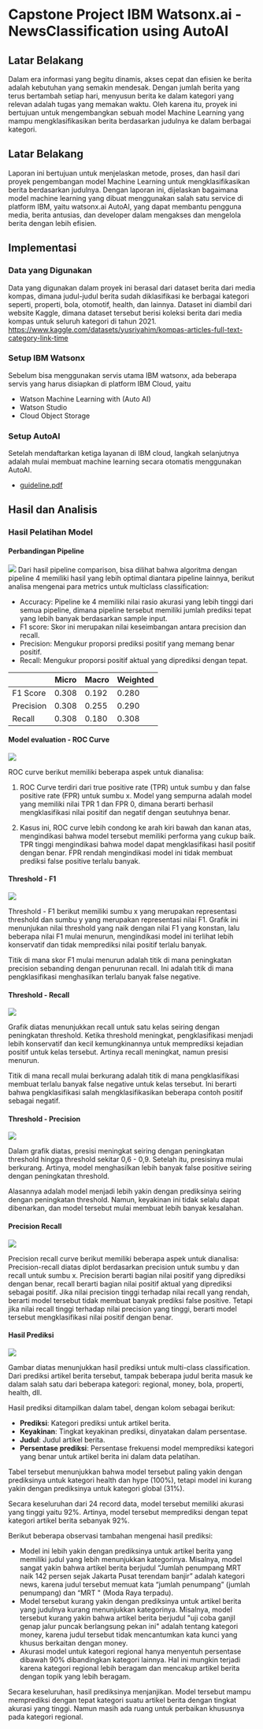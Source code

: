 # Capstone Project IBM Watsonx.ai - NewsClassification using AutoAI

## Latar Belakang
Dalam era informasi yang begitu dinamis, akses cepat dan efisien ke berita adalah kebutuhan yang semakin mendesak. Dengan jumlah berita yang terus bertambah setiap hari, menyusun berita ke dalam kategori yang relevan adalah tugas yang memakan waktu. Oleh karena itu, proyek ini bertujuan untuk mengembangkan sebuah model Machine Learning yang mampu mengklasifikasikan berita berdasarkan judulnya ke dalam berbagai kategori.

## Latar Belakang
Laporan ini bertujuan untuk menjelaskan metode, proses, dan hasil dari proyek pengembangan model Machine Learning untuk mengklasifikasikan berita berdasarkan judulnya. Dengan laporan ini, dijelaskan bagaimana model machine learning yang dibuat menggunakan salah satu service di platform IBM, yaitu watsonx.ai AutoAI, yang dapat membantu pengguna media, berita antusias, dan developer dalam mengakses dan mengelola berita dengan lebih efisien.

## Implementasi

### Data yang Digunakan
Data yang digunakan dalam proyek ini berasal dari dataset berita dari media kompas, dimana judul-judul berita sudah diklasifikasi ke berbagai kategori seperti, properti, bola, otomotif, health, dan lainnya. Dataset ini diambil dari website Kaggle, dimana dataset tersebut berisi koleksi berita dari media kompas untuk seluruh kategori di tahun 2021. https://www.kaggle.com/datasets/yusriyahim/kompas-articles-full-text-category-link-time

### Setup IBM Watsonx
Sebelum bisa menggunakan servis utama IBM watsonx, ada beberapa servis yang harus disiapkan di platform IBM Cloud, yaitu 
- Watson Machine Learning with (Auto AI)
- Watson Studio  
- Cloud Object Storage 

### Setup AutoAI
Setelah mendaftarkan ketiga layanan di IBM cloud, langkah selanjutnya adalah mulai membuat machine learning secara otomatis menggunakan AutoAI.
- [guideline.pdf](https://github.com/nOwenK/NewsClassification-AutoAI/blob/main/IBM%20Watsonx.ai%20-%20guideline.pdf)

## Hasil dan Analisis
### Hasil Pelatihan Model
#### Perbandingan Pipeline
![](https://github.com/nOwenK/NewsClassification-AutoAI/blob/main/images/9.PNG)
Dari hasil pipeline comparison, bisa dilihat bahwa algoritma dengan pipeline 4 memiliki hasil yang lebih optimal diantara pipeline lainnya, berikut analisa mengenai para metrics untuk multiclass classification:
- Accuracy:
Pipeline ke 4 memiliki nilai rasio akurasi yang lebih tinggi dari semua pipeline, dimana pipeline tersebut memiliki jumlah prediksi tepat yang lebih banyak berdasarkan sample input.
- F1 score:
Skor ini merupakan nilai keseimbangan antara precision dan recall.
- Precision:
Mengukur proporsi prediksi positif yang memang benar positif.
- Recall:
Mengukur proporsi positif aktual yang diprediksi dengan tepat.
                    
|               | Micro                    | Macro | Weighted                    |
| ------------- | ------------------------------ | ------------- | ------------------------------ |
| F1 Score      | 0.308       | 0.192     | 0.280       |
| Precision     | 0.308     | 0.255      | 0.290       |
| Recall        | 0.308     | 0.180      | 0.308       |

#### Model evaluation - ROC Curve
![](https://github.com/nOwenK/NewsClassification-AutoAI/blob/main/images/ROC%20curve.jpeg)

ROC curve berikut memiliki beberapa aspek untuk dianalisa:
1. ROC Curve terdiri dari true positive rate (TPR) untuk sumbu y dan false positive rate (FPR) untuk sumbu x. Model yang sempurna adalah model yang memiliki nilai TPR 1 dan FPR 0, dimana berarti berhasil mengklasifikasi nilai positif dan negatif dengan  seutuhnya benar.

2. Kasus ini, ROC curve lebih condong ke arah kiri bawah dan kanan atas, mengindikasi bahwa model tersebut memiliki performa yang cukup baik. TPR tinggi mengindikasi bahwa model dapat mengklasifikasi hasil positif dengan benar. FPR rendah mengindikasi model ini tidak membuat prediksi false positive terlalu banyak.

#### Threshold - F1
![](https://github.com/nOwenK/NewsClassification-AutoAI/blob/main/images/Threshold%20chart%20(2).jpeg)

Threshold - F1 berikut memiliki sumbu x yang merupakan representasi threshold dan sumbu y yang merupakan representasi nilai F1. Grafik ini menunjukan nilai threshold yang naik dengan nilai F1 yang konstan, lalu beberapa nilai F1 mulai menurun, mengindikasi model ini terlihat lebih konservatif dan tidak memprediksi nilai positif terlalu banyak.

Titik di mana skor F1 mulai menurun adalah titik di mana peningkatan precision sebanding dengan penurunan recall. Ini adalah titik di mana pengklasifikasi menghasilkan terlalu banyak false negative.

#### Threshold - Recall
![](https://github.com/nOwenK/NewsClassification-AutoAI/blob/main/images/Threshold%20chart%20(1).jpeg)

Grafik diatas menunjukkan recall untuk satu kelas seiring dengan peningkatan threshold. Ketika threshold meningkat, pengklasifikasi menjadi lebih konservatif dan kecil kemungkinannya untuk memprediksi kejadian positif untuk kelas tersebut. Artinya recall meningkat, namun presisi menurun.

Titik di mana recall mulai berkurang adalah titik di mana pengklasifikasi membuat terlalu banyak false negative untuk kelas tersebut. Ini berarti bahwa pengklasifikasi salah mengklasifikasikan beberapa contoh positif sebagai negatif.

#### Threshold - Precision
![](https://github.com/nOwenK/NewsClassification-AutoAI/blob/main/images/Threshold%20chart.jpeg)

Dalam grafik diatas, presisi meningkat seiring dengan peningkatan threshold hingga threshold sekitar 0,6 - 0,9. Setelah itu, presisinya mulai berkurang. Artinya, model menghasilkan lebih banyak false positive seiring dengan peningkatan threshold.

Alasannya adalah model menjadi lebih yakin dengan prediksinya seiring dengan peningkatan threshold. Namun, keyakinan ini tidak selalu dapat dibenarkan, dan model tersebut mulai membuat lebih banyak kesalahan.

#### Precision Recall
![](https://github.com/nOwenK/NewsClassification-AutoAI/blob/main/images/Precision%20recall%20curve.jpeg)

Precision recall curve berikut memiliki beberapa aspek untuk dianalisa:
Precision-recall diatas diplot berdasarkan precision untuk sumbu y dan recall untuk sumbu x. Precision berarti bagian nilai positif yang diprediksi dengan benar, recall berarti bagian nilai positif aktual yang diprediksi sebagai positif.
Jika nilai precision tinggi terhadap nilai recall yang rendah, berarti model tersebut tidak membuat banyak prediksi false positive. Tetapi jika nilai recall tinggi terhadap nilai precision yang tinggi, berarti model tersebut mengklasifikasi nilai positif dengan benar.

#### Hasil Prediksi
![](https://github.com/nOwenK/NewsClassification-AutoAI/blob/main/images/1.PNG)

Gambar diatas menunjukkan hasil prediksi untuk multi-class classification. Dari prediksi artikel berita tersebut, tampak beberapa judul berita masuk ke dalam salah satu dari beberapa kategori: regional, money, bola, properti, health, dll.

Hasil prediksi ditampilkan dalam tabel, dengan kolom sebagai berikut:

- **Prediksi**: Kategori prediksi untuk artikel berita.
- **Keyakinan**: Tingkat keyakinan prediksi, dinyatakan dalam persentase.
- **Judul**: Judul artikel berita.
- **Persentase prediksi**: Persentase frekuensi model memprediksi kategori yang benar untuk artikel berita ini dalam data pelatihan.

Tabel tersebut menunjukkan bahwa model tersebut paling yakin dengan prediksinya untuk kategori health dan hype (100%), tetapi model ini kurang yakin dengan prediksinya untuk kategori global (31%).

Secara keseluruhan dari 24 record data, model tersebut memiliki akurasi yang tinggi yaitu 92%. Artinya, model tersebut memprediksi dengan tepat kategori artikel berita sebanyak 92%.

Berikut beberapa observasi tambahan mengenai hasil prediksi:

- Model ini lebih yakin dengan prediksinya untuk artikel berita yang memiliki judul yang lebih menunjukkan kategorinya. Misalnya, model sangat yakin bahwa artikel berita berjudul “Jumlah penumpang MRT naik 142 persen sejak Jakarta Pusat terendam banjir” adalah kategori news, karena judul tersebut memuat kata “jumlah penumpang” (jumlah penumpang) dan “MRT " (Moda Raya terpadu).
- Model tersebut kurang yakin dengan prediksinya untuk artikel berita yang judulnya kurang menunjukkan kategorinya. Misalnya, model tersebut kurang yakin bahwa artikel berita berjudul "uji coba ganjil genap jalur puncak berlangsung pekan ini" adalah tentang kategori money, karena judul tersebut tidak mencantumkan kata kunci yang khusus berkaitan dengan money.
- Akurasi model untuk kategori regional hanya menyentuh persentase dibawah 90% dibandingkan kategori lainnya. Hal ini mungkin terjadi karena kategori regional lebih beragam dan mencakup artikel berita dengan topik yang lebih beragam.

Secara keseluruhan, hasil prediksinya menjanjikan. Model tersebut mampu memprediksi dengan tepat kategori suatu artikel berita dengan tingkat akurasi yang tinggi. Namun masih ada ruang untuk perbaikan khususnya pada kategori regional.



